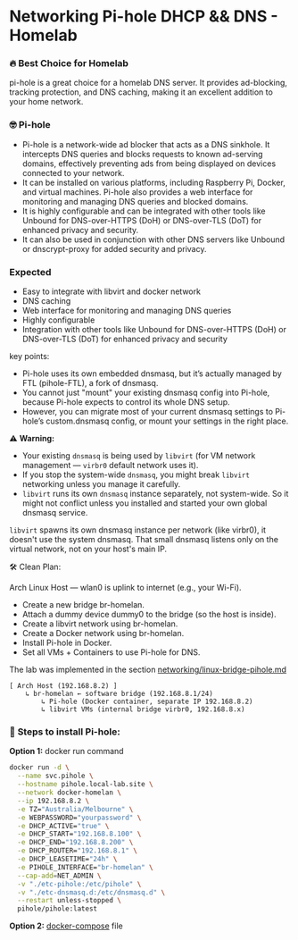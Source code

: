 # Networking Pi-hole DHCP && DNS - Homelab

### 🔥 Best Choice for Homelab

pi-hole is a great choice for a homelab DNS server. It provides ad-blocking, tracking protection, and DNS caching, making it an excellent addition to your home network.

### 🤓 Pi-hole
* Pi-hole is a network-wide ad blocker that acts as a DNS sinkhole. It intercepts DNS queries and blocks requests to known ad-serving domains, effectively preventing ads from being displayed on devices connected to your network.
* It can be installed on various platforms, including Raspberry Pi, Docker, and virtual machines. Pi-hole also provides a web interface for monitoring and managing DNS queries and blocked domains.
* It is highly configurable and can be integrated with other tools like Unbound for DNS-over-HTTPS (DoH) or DNS-over-TLS (DoT) for enhanced privacy and security.
* It can also be used in conjunction with other DNS servers like Unbound or dnscrypt-proxy for added security and privacy.

### Expected
- Easy to integrate with libvirt and docker network
- DNS caching
- Web interface for monitoring and managing DNS queries
- Highly configurable
- Integration with other tools like Unbound for DNS-over-HTTPS (DoH) or DNS-over-TLS (DoT) for enhanced privacy and security

key points:
- Pi-hole uses its own embedded dnsmasq, but it’s actually managed by FTL (pihole-FTL), a fork of dnsmasq.
- You cannot just "mount" your existing dnsmasq config into Pi-hole, because Pi-hole expects to control its whole DNS setup.
- However, you can migrate most of your current dnsmasq settings to Pi-hole’s custom.dnsmasq config, or mount your settings in the right place.

⚠️ **Warning:**
- Your existing `dnsmasq` is being used by `libvirt` (for VM network management — `virbr0` default network uses it).
- If you stop the system-wide `dnsmasq`, you might break `libvirt` networking unless you manage it carefully.
- `libvirt` runs its own `dnsmasq` instance separately, not system-wide. So it might not conflict unless you installed and started your own global dnsmasq service.

`libvirt` spawns its own dnsmasq instance per network (like virbr0), it doesn't use the system dnsmasq.
That small dnsmasq listens only on the virtual network, not on your host's main IP.

🛠️ Clean Plan:

Arch Linux Host — wlan0 is uplink to internet (e.g., your Wi-Fi).

* Create a new bridge br-homelan.
* Attach a dummy device dummy0 to the bridge (so the host is inside).
* Create a libvirt network using br-homelan.
* Create a Docker network using br-homelan.
* Install Pi-hole in Docker.
* Set all VMs + Containers to use Pi-hole for DNS.

The lab was implemented in the section [networking/linux-bridge-pihole.md](../networking/linux-bridge-pihole.md)
```
[ Arch Host (192.168.8.2) ]
    ↳ br-homelan ← software bridge (192.168.8.1/24)
        ↳ Pi-hole (Docker container, separate IP 192.168.8.2)
        ↳ libvirt VMs (internal bridge virbr0, 192.168.8.x)
```

### 👀 **Steps to install Pi-hole:**

**Option 1:** docker run command
```sh
docker run -d \
  --name svc.pihole \
  --hostname pihole.local-lab.site \
  --network docker-homelan \
  --ip 192.168.8.2 \
  -e TZ="Australia/Melbourne" \
  -e WEBPASSWORD="yourpassword" \
  -e DHCP_ACTIVE="true" \
  -e DHCP_START="192.168.8.100" \
  -e DHCP_END="192.168.8.200" \
  -e DHCP_ROUTER="192.168.8.1" \
  -e DHCP_LEASETIME="24h" \
  -e PIHOLE_INTERFACE="br-homelan" \
  --cap-add=NET_ADMIN \
  -v "./etc-pihole:/etc/pihole" \
  -v "./etc-dnsmasq.d:/etc/dnsmasq.d" \
  --restart unless-stopped \
  pihole/pihole:latest
```

**Option 2:** [docker-compose](docker-compose.yml) file

